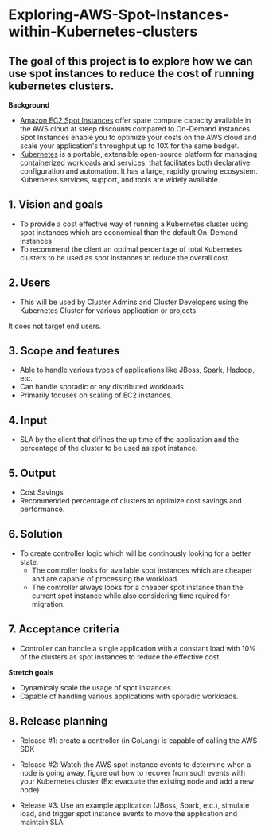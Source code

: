 # Exploring-AWS-Spot-Instances-within-Kubernetes-clusters
## **The goal of this project is to explore how we can use spot instances to reduce the cost of running kubernetes clusters.** 

**Background** 
- [Amazon EC2 Spot Instances](https://aws.amazon.com/ec2/spot/ "Amazon EC2 Spot Instances") offer spare compute capacity available in the AWS cloud at steep discounts compared to On-Demand instances. Spot Instances enable you to optimize your costs on the AWS cloud and scale your application's throughput up to 10X for the same budget.
- [Kubernetes](https://kubernetes.io/ "Kubernetes") is a portable, extensible open-source platform for managing containerized workloads and services, that facilitates both declarative configuration and automation. It has a large, rapidly growing ecosystem. Kubernetes services, support, and tools are widely available.

 ## **1. Vision and goals**
 - To provide a cost effective way of running a Kubernetes cluster using spot instances which are economical than the default On-Demand instances
 - To recommend the client an optimal percentage of total Kubernetes clusters to be used as spot instances to reduce the overall cost. 
 
 ## **2. Users**
 - This will be used by Cluster Admins and Cluster Developers using the Kubernetes Cluster for various application or projects.
 
 It does not target end users.
 
## **3. Scope and features**
- Able to handle various types of applications like JBoss, Spark, Hadoop, etc.
- Can handle sporadic or any distributed workloads.
- Primarily focuses on scaling of EC2 instances.

## **4. Input**
- SLA by the client that difines the up time of the application and the percentage of the cluster to be used as spot instance.

## **5. Output**
- Cost Savings 
- Recommended percentage of clusters to optimize cost savings and performance.

## **6. Solution**
- To create controller logic which will be continously looking for a better state.
  + The controller looks for available spot instances which are cheaper and are capable of processing the workload.
  + The controller always looks for a cheaper spot instance than the current spot instance while also considering time rquired for migration.

## **7. Acceptance criteria**
- Controller can handle a single application with a constant load with 10% of the clusters as spot instances to reduce the effective cost.

**Stretch goals**
- Dynamicaly scale the usage of spot instances.
- Capable of handling various applications with sporadic workloads.

## **8. Release planning**
- Release #1: 
 create a controller (in GoLang) is capable of calling the AWS SDK
 
- Release #2: 
Watch the AWS spot instance events to determine when a node is going away, figure out how to recover from such events with your Kubernetes cluster (Ex: evacuate the existing node and add a new node)

- Release #3: Use an example application (JBoss, Spark, etc.), simulate load, and trigger spot instance events to move the application and maintain SLA
 
